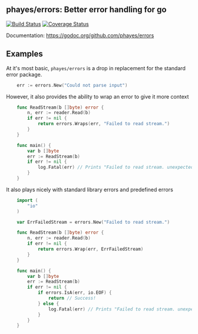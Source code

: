 
phayes/errors: Better error handling for go
-----------------------------------------------
[![Build Status](https://travis-ci.org/phayes/errors.svg?branch=master)](https://travis-ci.org/phayes/errors)
[![Coverage Status](https://coveralls.io/repos/phayes/errors/badge.png?branch=master)](https://coveralls.io/r/phayes/errors)

Documentation: https://godoc.org/github.com/phayes/errors

Examples
--------

At it's most basic, `phayes/errors` is a drop in replacement for the standard error package.

```go
    err := errors.New("Could not parse input")
```

However, it also provides the ability to wrap an error to give it more context

```go
    func ReadStream(b []byte) error {
        n, err := reader.Read(b)
        if err != nil {
	        return errors.Wraps(err, "Failed to read stream.")
        }	
    }

    func main() {
    	var b []byte
    	err := ReadStream(b)
    	if err != nil {
    		log.Fatal(err) // Prints "Failed to read stream. unexpected EOF"
    	}
    }
```

It also plays nicely with standard library errors and predefined errors

```go
    import (
        "io"
    )

    var ErrFailedStream = errors.New("Failed to read stream.")

    func ReadStream(b []byte) error {
        n, err := reader.Read(b)
        if err != nil {
	        return errors.Wrap(err, ErrFailedStream)
        }	
    }

    func main() {
    	var b []byte
    	err := ReadStream(b)
    	if err != nil {
    		if errors.IsA(err, io.EOF) {
    			return // Success!
    		} else {
    		    log.Fatal(err) // Prints "Failed to read stream. unexpected EOF"
    		}
    	}
    }
```
